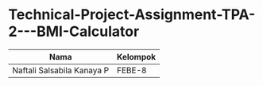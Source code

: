 # Technical-Project-Assignment-TPA-2---BMI-Calculator

|             Nama            |  Kelompok |
|---------------------------  | --------- |
| Naftali Salsabila Kanaya P  |   FEBE-8  |
